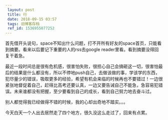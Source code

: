 ```yaml
---
 layout: post
 title: 行
 date: 2018-09-15 03:57
 tags: 旧博客存档
 ref_id: 1536955077252
---
```

首先借开头说句，space不知出什么问题，打不开所有好友的space首页，只能看到摘要。看来以后要记下重要的人的rss去google
reader里看。看到摘要没得回复干着急。

最近一段时间总是很有危机感，很害怕失败，很担心自己会搞砸这一切，很害怕最后的结果是什么都没有，所以不停地push自己，去做该做的事，学该学的东西，犯尽量少的错误，吸取更多的经验，希望有机会来临的时候再也不要错过！一边很紧张地督促着自己，赶得比高考还要认真，一边又要告诫自己不能急，急容易犯错误。未来谁都没有把握，至少要看到自己的成长，看到自己努力地去奋斗过。

别人都觉得我已经做得不错的时候，我的心却出奇地不踏实。。。

今天白天一个人出去居然走了四个地方，很久没这么走过了，回来有点累。

